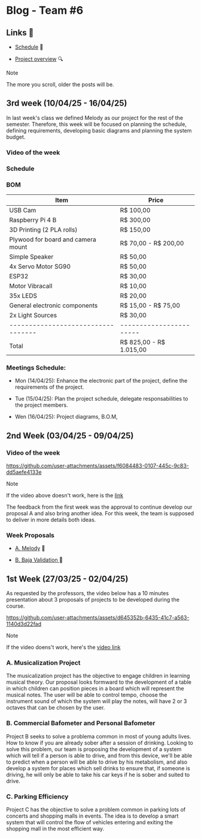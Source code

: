 # Blog - Team #6

## Links 🔗

- [Schedule](https://docs.google.com/spreadsheets/d/1HhtNb4-SCfg7fe9S9xohnO57ZhEAvZ6u02XULvc2ouI/edit?usp=sharing) :calendar:

- <a href="https://github.com/IshikawaRasoto/integration-workshop-3/tree/main">Project overview</a> 🔍

> [!NOTE]
> The more you scroll, older the posts will be.

## 3rd week (10/04/25 - 16/04/25)

In last week's class we defined Melody as our project for the rest of the semester. Therefore, this week will be focused on planning the schedule, defining requirements, developing basic diagrams and planning the system budget.

### Video of the week

### Schedule

### BOM

| Item                               | Price                   |
| ---------------------------------- | ----------------------- |
| USB Cam                            | R$ 100,00               |
| Raspberry Pi 4 B                   | R$ 300,00               |
| 3D Printing (2 PLA rolls)          | R$ 150,00               |
| Plywood for board and camera mount | R$ 70,00 - R$ 200,00    |
| Simple Speaker                     | R$ 50,00                |
| 4x Servo Motor SG90                | R$ 50,00                |
| ESP32                              | R$ 30,00                |
| Motor Vibracall                    | R$ 10,00                |
| 35x LEDS                           | R$ 20,00                |
| General electronic components      | R$ 15,00 - R$ 75,00     |
| 2x Light Sources                   | R$ 30,00                |
| ---------------------------------- | ----------------------- |
| Total                              | R$ 825,00 - R$ 1.015,00 |


### Meetings Schedule:

- Mon (14/04/25): Enhance the electronic part of the project, define the requirements of the project.

- Tue (15/04/25): Plan the project schedule, delegate responsabilities to the project members.

- Wen (16/04/25): Project diagrams, B.O.M, 

## 2nd Week (03/04/25 - 09/04/25)

### Video of the week

https://github.com/user-attachments/assets/f6084483-0107-445c-9c83-dd5aefe4133e

> [!NOTE]
> If the video above doesn't work, here is the <a href="https://drive.google.com/file/d/1AGoXJWrNMAOkMldZtp4LrVlzvFSptPVR/view?usp=drive_link">link</a>

The feedback from the first week was the approval to continue develop our proposal A and also bring another idea. For this week, the team is supposed to deliver in more details both ideas.

### Week Proposals

- <a href="https://github.com/IshikawaRasoto/integration-workshop-3/blob/main/Melody.md">A. Melody</a> 🎵

- <a href="https://github.com/IshikawaRasoto/integration-workshop-3/blob/main/BajaValidation.md">B. Baja Validation </a> 🚙

## 1st Week (27/03/25 - 02/04/25)

As requested by the professors, the video below has a 10 minutes presentation about 3 proposals of projects to be developed during the course.

https://github.com/user-attachments/assets/d645352b-6435-41c7-a563-1140d3d22fad

> [!NOTE]
> If the video doens't work, here's the <a href="https://drive.google.com/file/d/1P5hyUBTmhP22Z2IB0QPu1I9AHRTu6y-r/view?usp=sharing">video link</a>

### A. Musicalization Project

The musicalization project has the objective to engage children in learning musical theory. Our proposal looks formward to the development of a table in which children can position pieces in a board which will represent the musical notes. The user will be able to control tempo, choose the instrument sound of which the system will play the notes, will have 2 or 3 octaves that can be chosen by the user. 

### B. Commercial Bafometer and Personal Bafometer

Project B seeks to solve a problema common in most of young adults lives. How to know if you are already sober after a session of drinking. Looking to solve this problem, our team is proposing the development of a system which will tell if a person is able to drive, and from this device, we'll be able to predict when a person will be able to drive by his metabolism, and also develop a system for places which sell drinks to ensure that, if someone is driving, he will only be able to take his car keys if he is sober and suited to drive.

### C. Parking Efficiency

Project C has the objective to solve a problem common in parking lots of concerts and shopping malls in events. The idea is to develop a smart system that will control the flow of vehicles entering and exiting the shopping mall in the most efficient way. 
